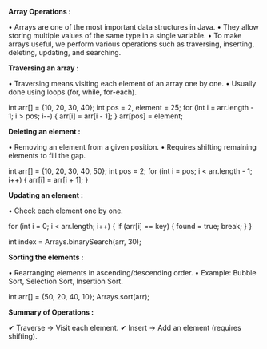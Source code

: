 
**Array Operations :**

• Arrays are one of the most important data structures in Java.
• They allow storing multiple values of the same type in a single variable. 
• To make arrays useful, we perform various operations such as traversing, inserting, deleting, updating, and searching.

**Traversing an array :**

• Traversing means visiting each element of an array one by one.
• Usually done using loops (for, while, for-each).


int arr[] = {10, 20, 30, 40};
int pos = 2, element = 25;
for (int i = arr.length - 1; i > pos; i--) 
{
    arr[i] = arr[i - 1];
}
arr[pos] = element;

**Deleting an element :**

• Removing an element from a given position.
• Requires shifting remaining elements to fill the gap.

int arr[] = {10, 20, 30, 40, 50};
int pos = 2; 
for (int i = pos; i < arr.length - 1; i++) 
{
    arr[i] = arr[i + 1];
}

**Updating an element :**



• Check each element one by one.



for (int i = 0; i < arr.length; i++) 
{
    if (arr[i] == key)
    {
        found = true;
        break;
    }
}


int index = Arrays.binarySearch(arr, 30);

**Sorting the elements :**

• Rearranging elements in ascending/descending order.
• Example: Bubble Sort, Selection Sort, Insertion Sort.

int arr[] = {50, 20, 40, 10};
Arrays.sort(arr);

**Summary of Operations :**

✔ Traverse → Visit each element.
✔ Insert → Add an element (requires shifting).
